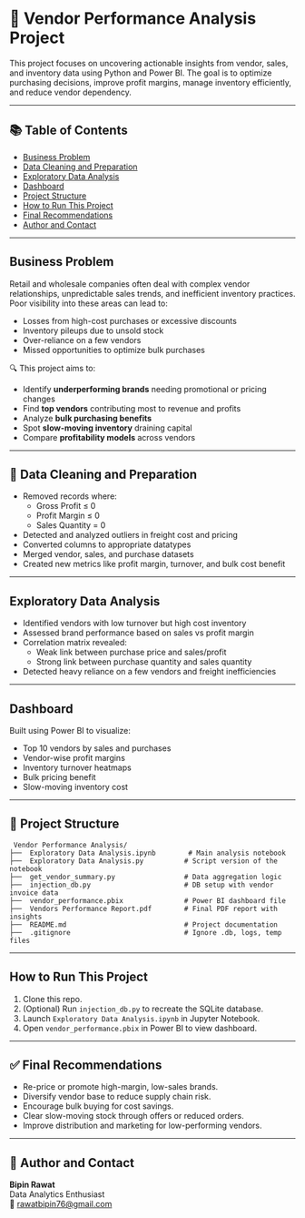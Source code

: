 
# 🛒 Vendor Performance Analysis Project

This project focuses on uncovering actionable insights from vendor, sales, and inventory data using Python and Power BI. The goal is to optimize purchasing decisions, improve profit margins, manage inventory efficiently, and reduce vendor dependency.

---

## 📚 Table of Contents

- [ Business Problem](#-business-problem)
- [ Data Cleaning and Preparation](#-data-cleaning-and-preparation)
- [ Exploratory Data Analysis](#-exploratory-data-analysis)
- [ Dashboard](#-dashboard)
- [ Project Structure](#-project-structure)
- [ How to Run This Project](#️-how-to-run-this-project)
- [ Final Recommendations](#-final-recommendations)
- [ Author and Contact](#-author-and-contact)

---

##  Business Problem

Retail and wholesale companies often deal with complex vendor relationships, unpredictable sales trends, and inefficient inventory practices. Poor visibility into these areas can lead to:

- Losses from high-cost purchases or excessive discounts
- Inventory pileups due to unsold stock
- Over-reliance on a few vendors
- Missed opportunities to optimize bulk purchases

🔍 This project aims to:

- Identify **underperforming brands** needing promotional or pricing changes
- Find **top vendors** contributing most to revenue and profits
- Analyze **bulk purchasing benefits**
- Spot **slow-moving inventory** draining capital
- Compare **profitability models** across vendors

---

## 🧹 Data Cleaning and Preparation

- Removed records where:
  - Gross Profit ≤ 0
  - Profit Margin ≤ 0
  - Sales Quantity = 0
- Detected and analyzed outliers in freight cost and pricing
- Converted columns to appropriate datatypes
- Merged vendor, sales, and purchase datasets
- Created new metrics like profit margin, turnover, and bulk cost benefit

---

##  Exploratory Data Analysis

- Identified vendors with low turnover but high cost inventory
- Assessed brand performance based on sales vs profit margin
- Correlation matrix revealed:
  - Weak link between purchase price and sales/profit
  - Strong link between purchase quantity and sales quantity
- Detected heavy reliance on a few vendors and freight inefficiencies

---

##  Dashboard

Built using Power BI to visualize:

- Top 10 vendors by sales and purchases
- Vendor-wise profit margins
- Inventory turnover heatmaps
- Bulk pricing benefit
- Slow-moving inventory cost

---

## 📁 Project Structure

```text
 Vendor Performance Analysis/
├──  Exploratory Data Analysis.ipynb        # Main analysis notebook
├──  Exploratory Data Analysis.py          # Script version of the notebook
├──  get_vendor_summary.py                 # Data aggregation logic
├──  injection_db.py                       # DB setup with vendor invoice data
├──  vendor_performance.pbix               # Power BI dashboard file
├──  Vendors Performance Report.pdf        # Final PDF report with insights
├──  README.md                             # Project documentation
├──  .gitignore                            # Ignore .db, logs, temp files
```

---

##  How to Run This Project

1. Clone this repo.
2. (Optional) Run `injection_db.py` to recreate the SQLite database.
3. Launch `Exploratory Data Analysis.ipynb` in Jupyter Notebook.
4. Open `vendor_performance.pbix` in Power BI to view dashboard.

---

## ✅ Final Recommendations

-  Re-price or promote high-margin, low-sales brands.
-  Diversify vendor base to reduce supply chain risk.
-  Encourage bulk buying for cost savings.
-  Clear slow-moving stock through offers or reduced orders.
-  Improve distribution and marketing for low-performing vendors.

---

## 👤 Author and Contact

**Bipin Rawat**  
Data Analytics Enthusiast  
📧 rawatbipin76@gmail.com  
